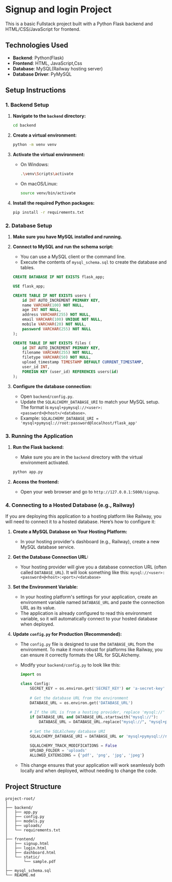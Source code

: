 # Signup and login Project

This is a basic Fullstack project built with a Python Flask backend and HTML/CSS/JavaScript for frontend.

## Technologies Used

-   **Backend**: Python(Flask)
-   **Frontend**: HTML, JavaScript,Css
-   **Database**: MySQL(Railway hosting server)
-   **Database Driver**: PyMySQL

## Setup Instructions

### 1. Backend Setup

1.  **Navigate to the `backend` directory:**
    ```bash
    cd backend
    ```

2.  **Create a virtual environment:**
    ```bash
    python -m venv venv
    ```

3.  **Activate the virtual environment:**
    -   On Windows:
        ```bash
        .\venv\Scripts\activate
        ```
    -   On macOS/Linux:
        ```bash
        source venv/bin/activate
        ```

4.  **Install the required Python packages:**
    ```bash
    pip install -r requirements.txt
    ```

### 2. Database Setup

1.  **Make sure you have MySQL installed and running.**

2.  **Connect to MySQL and run the schema script:**
    -   You can use a MySQL client or the command line.
    -   Execute the contents of `mysql_schema.sql` to create the database and tables.
    ```sql
    CREATE DATABASE IF NOT EXISTS flask_app;

    USE flask_app;

    CREATE TABLE IF NOT EXISTS users (
        id INT AUTO_INCREMENT PRIMARY KEY,
        name VARCHAR(100) NOT NULL,
        age INT NOT NULL,
        address VARCHAR(255) NOT NULL,
        email VARCHAR(100) UNIQUE NOT NULL,
        mobile VARCHAR(20) NOT NULL,
        password VARCHAR(255) NOT NULL
    );

    CREATE TABLE IF NOT EXISTS files (
        id INT AUTO_INCREMENT PRIMARY KEY,
        filename VARCHAR(255) NOT NULL,
        filetype VARCHAR(50) NOT NULL,
        upload_timestamp TIMESTAMP DEFAULT CURRENT_TIMESTAMP,
        user_id INT,
        FOREIGN KEY (user_id) REFERENCES users(id)
    );
    ```

3.  **Configure the database connection:**
    -   Open `backend/config.py`.
    -   Update the `SQLALCHEMY_DATABASE_URI` to match your MySQL setup. The format is `mysql+pymysql://<user>:<password>@<host>/<database>`.
    -   Example: `SQLALCHEMY_DATABASE_URI = 'mysql+pymysql://root:password@localhost/flask_app'`

### 3. Running the Application

1.  **Run the Flask backend:**
    -   Make sure you are in the `backend` directory with the virtual environment activated.
    ```bash
    python app.py
    ```

2.  **Access the frontend:**
    -   Open your web browser and go to `http://127.0.0.1:5000/signup`.

### 4. Connecting to a Hosted Database (e.g., Railway)

If you are deploying this application to a hosting platform like Railway, you will need to connect it to a hosted database. Here’s how to configure it:

1.  **Create a MySQL Database on Your Hosting Platform:**
    -   In your hosting provider's dashboard (e.g., Railway), create a new MySQL database service.

2.  **Get the Database Connection URL:**
    -   Your hosting provider will give you a database connection URL (often called `DATABASE_URL`). It will look something like this:
        `mysql://<user>:<password>@<host>:<port>/<database>`

3.  **Set the Environment Variable:**
    -   In your hosting platform's settings for your application, create an environment variable named `DATABASE_URL` and paste the connection URL as its value.
    -   The application is already configured to read this environment variable, so it will automatically connect to your hosted database when deployed.

4.  **Update `config.py` for Production (Recommended):**
    -   The `config.py` file is designed to use the `DATABASE_URL` from the environment. To make it more robust for platforms like Railway, you can ensure it correctly formats the URL for SQLAlchemy.

    -   Modify your `backend/config.py` to look like this:
        ```python
        import os

        class Config:
            SECRET_KEY = os.environ.get('SECRET_KEY') or 'a-secret-key'
            
            # Get the database URL from the environment
            DATABASE_URL = os.environ.get('DATABASE_URL')
            
            # If the URL is from a hosting provider, replace 'mysql://' with 'mysql+pymysql://'
            if DATABASE_URL and DATABASE_URL.startswith("mysql://"):
                DATABASE_URL = DATABASE_URL.replace("mysql://", "mysql+pymysql://", 1)
            
            # Set the SQLAlchemy database URI
            SQLALCHEMY_DATABASE_URI = DATABASE_URL or 'mysql+pymysql://root:password@localhost/flask_app'
            
            SQLALCHEMY_TRACK_MODIFICATIONS = False
            UPLOAD_FOLDER = 'uploads'
            ALLOWED_EXTENSIONS = {'pdf', 'png', 'jpg', 'jpeg'}
        ```
    -   This change ensures that your application will work seamlessly both locally and when deployed, without needing to change the code.

## Project Structure

```
project-root/
│
├── backend/
│   ├── app.py
│   ├── config.py
│   ├── models.py
│   ├── uploads/
│   └── requirements.txt
│
├── frontend/
│   ├── signup.html
│   ├── login.html
│   ├── dashboard.html
│   └── static/
│       └── sample.pdf
│
├── mysql_schema.sql
└── README.md
```



